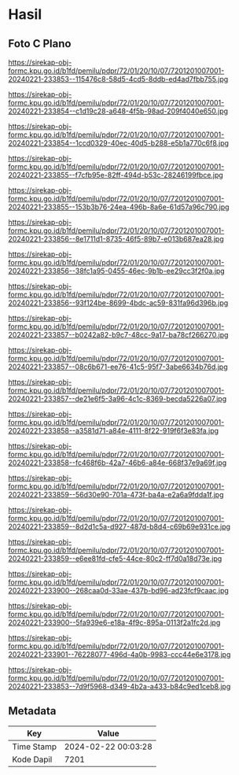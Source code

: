 # Hasil

## Foto C Plano

https://sirekap-obj-formc.kpu.go.id/b1fd/pemilu/pdpr/72/01/20/10/07/7201201007001-20240221-233853--115476c8-58d5-4cd5-8ddb-ed4ad7fbb755.jpg

https://sirekap-obj-formc.kpu.go.id/b1fd/pemilu/pdpr/72/01/20/10/07/7201201007001-20240221-233854--c1d19c28-a648-4f5b-98ad-209f4040e650.jpg

https://sirekap-obj-formc.kpu.go.id/b1fd/pemilu/pdpr/72/01/20/10/07/7201201007001-20240221-233854--1ccd0329-40ec-40d5-b288-e5b1a770c6f8.jpg

https://sirekap-obj-formc.kpu.go.id/b1fd/pemilu/pdpr/72/01/20/10/07/7201201007001-20240221-233855--f7cfb95e-82ff-494d-b53c-28246199fbce.jpg

https://sirekap-obj-formc.kpu.go.id/b1fd/pemilu/pdpr/72/01/20/10/07/7201201007001-20240221-233855--153b3b76-24ea-496b-8a6e-61d57a96c790.jpg

https://sirekap-obj-formc.kpu.go.id/b1fd/pemilu/pdpr/72/01/20/10/07/7201201007001-20240221-233856--8e1711d1-8735-46f5-89b7-e013b687ea28.jpg

https://sirekap-obj-formc.kpu.go.id/b1fd/pemilu/pdpr/72/01/20/10/07/7201201007001-20240221-233856--38fc1a95-0455-46ec-9b1b-ee29cc3f2f0a.jpg

https://sirekap-obj-formc.kpu.go.id/b1fd/pemilu/pdpr/72/01/20/10/07/7201201007001-20240221-233856--93f124be-8699-4bdc-ac59-831fa96d396b.jpg

https://sirekap-obj-formc.kpu.go.id/b1fd/pemilu/pdpr/72/01/20/10/07/7201201007001-20240221-233857--b0242a82-b9c7-48cc-9a17-ba78cf266270.jpg

https://sirekap-obj-formc.kpu.go.id/b1fd/pemilu/pdpr/72/01/20/10/07/7201201007001-20240221-233857--08c6b671-ee76-41c5-95f7-3abe6634b76d.jpg

https://sirekap-obj-formc.kpu.go.id/b1fd/pemilu/pdpr/72/01/20/10/07/7201201007001-20240221-233857--de21e6f5-3a96-4c1c-8369-becda5226a07.jpg

https://sirekap-obj-formc.kpu.go.id/b1fd/pemilu/pdpr/72/01/20/10/07/7201201007001-20240221-233858--a3581d71-a84e-4111-8f22-919f6f3e83fa.jpg

https://sirekap-obj-formc.kpu.go.id/b1fd/pemilu/pdpr/72/01/20/10/07/7201201007001-20240221-233858--fc468f6b-42a7-46b6-a84e-668f37e9a69f.jpg

https://sirekap-obj-formc.kpu.go.id/b1fd/pemilu/pdpr/72/01/20/10/07/7201201007001-20240221-233859--56d30e90-701a-473f-ba4a-e2a6a9fdda1f.jpg

https://sirekap-obj-formc.kpu.go.id/b1fd/pemilu/pdpr/72/01/20/10/07/7201201007001-20240221-233859--8d2d1c5a-d927-487d-b8d4-c69b69e931ce.jpg

https://sirekap-obj-formc.kpu.go.id/b1fd/pemilu/pdpr/72/01/20/10/07/7201201007001-20240221-233859--e6ee81fd-cfe5-44ce-80c2-ff7d0a18d73e.jpg

https://sirekap-obj-formc.kpu.go.id/b1fd/pemilu/pdpr/72/01/20/10/07/7201201007001-20240221-233900--268caa0d-33ae-437b-bd96-ad23fcf9caac.jpg

https://sirekap-obj-formc.kpu.go.id/b1fd/pemilu/pdpr/72/01/20/10/07/7201201007001-20240221-233900--5fa939e6-e18a-4f9c-895a-0113f2a1fc2d.jpg

https://sirekap-obj-formc.kpu.go.id/b1fd/pemilu/pdpr/72/01/20/10/07/7201201007001-20240221-233901--76228077-496d-4a0b-9983-ccc44e6e3178.jpg

https://sirekap-obj-formc.kpu.go.id/b1fd/pemilu/pdpr/72/01/20/10/07/7201201007001-20240221-233853--7d9f5968-d349-4b2a-a433-b84c9ed1ceb8.jpg


## Metadata

| Key        | Value               |
| ---------- | ------------------- |
| Time Stamp | 2024-02-22 00:03:28 |
| Kode Dapil | 7201                |



